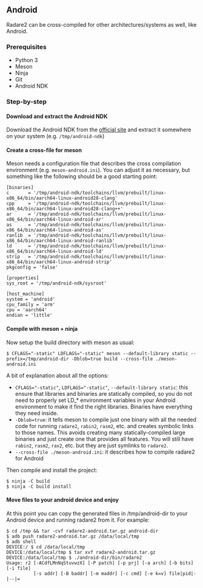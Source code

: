 ## Android

Radare2 can be cross-compiled for other architectures/systems as well, like Android.

### Prerequisites

* Python 3
* Meson
* Ninja
* Git
* Android NDK

### Step-by-step

#### Download and extract the Android NDK

Download the Android NDK from the [official site](https://developer.android.com/ndk) and extract it somewhere on your system (e.g. `/tmp/android-ndk`)

#### Create a cross-file for meson

Meson needs a configuration file that describes the cross compilation environment (e.g. `meson-android.ini`).
You can adjust it as necessary, but something like the following should be a good starting point:
```
[binaries]
c       = '/tmp/android-ndk/toolchains/llvm/prebuilt/linux-x86_64/bin/aarch64-linux-android28-clang'
cpp     = '/tmp/android-ndk/toolchains/llvm/prebuilt/linux-x86_64/bin/aarch64-linux-android28-clang++'
ar      = '/tmp/android-ndk/toolchains/llvm/prebuilt/linux-x86_64/bin/aarch64-linux-android-ar'
as      = '/tmp/android-ndk/toolchains/llvm/prebuilt/linux-x86_64/bin/aarch64-linux-android-as'
ranlib  = '/tmp/android-ndk/toolchains/llvm/prebuilt/linux-x86_64/bin/aarch64-linux-android-ranlib'
ld      = '/tmp/android-ndk/toolchains/llvm/prebuilt/linux-x86_64/bin/aarch64-linux-android-ld'
strip   = '/tmp/android-ndk/toolchains/llvm/prebuilt/linux-x86_64/bin/aarch64-linux-android-strip'
pkgconfig = 'false'

[properties]
sys_root = '/tmp/android-ndk/sysroot'

[host_machine]
system = 'android'
cpu_family = 'arm'
cpu = 'aarch64'
endian = 'little'
```

#### Compile with meson + ninja

Now setup the build directory with meson as usual:
```
$ CFLAGS="-static" LDFLAGS="-static" meson --default-library static --prefix=/tmp/android-dir -Dblob=true build --cross-file ./meson-android.ini
```

A bit of explanation about all the options:
* `CFLAGS="-static"`, `LDFLAGS="-static"`, `--default-library static`: this
  ensure that libraries and binaries are statically compiled, so you do not need
  to properly set LD_* environment variables in your Android environment to make
  it find the right libraries. Binaries have everything they need inside.
* `-Dblob=true`: it tells meson to compile just one binary with all the needed
  code for running `radare2`, `rabin2`, `rasm2`, etc. and creates symbolic links to
  those names. This avoids creating many statically-compiled large binaries and
  just create one that provides all features. You will still have `rabin2`,
  `rasm2`, `rax2`, etc. but they are just symlinks to `radare2`.
* `--cross-file ./meson-android.ini`: it describes how to compile radare2 for Android

Then compile and install the project:
```
$ ninja -C build
$ ninja -C build install
```

#### Move files to your android device and enjoy

At this point you can copy the generated files in /tmp/android-dir to your Android device and running radare2 from it.
For example:
```
$ cd /tmp && tar -cvf radare2-android.tar.gz android-dir
$ adb push radare2-android.tar.gz /data/local/tmp
$ adb shell
DEVICE:/ $ cd /data/local/tmp
DEVICE:/data/local/tmp $ tar xvf radare2-android.tar.gz
DEVICE:/data/local/tmp $ ./android-dir/bin/radare2
Usage: r2 [-ACdfLMnNqStuvwzX] [-P patch] [-p prj] [-a arch] [-b bits] [-i file]
          [-s addr] [-B baddr] [-m maddr] [-c cmd] [-e k=v] file|pid|-|--|=
```
